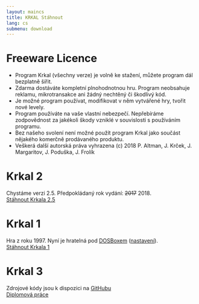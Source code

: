 ```yaml
---
layout: maincs
title: KRKAL Stáhnout
lang: cs
submenu: download
---
```

# Freeware Licence

* Program Krkal (všechny verze) je volně ke stažení, můžete program dál bezplatně šířit.
* Zdarma dostáváte kompletní plnohodnotnou hru. Program neobsahuje reklamu, mikrotransakce ani žádný nechtěný či škodlivý kód.
* Je možné program používat, modifikovat v něm vytvářené hry, tvořit nové levely. 
* Program používáte na vaše vlastní nebezpečí. Nepřebíráme zodpovědnost za jakékoli škody vzniklé v souvislosti s používáním programu. 
* Bez našeho svolení není možné použít program Krkal jako součást nějakého komerčně prodávaného produktu. 
* Veškerá další autorská práva vyhrazena (c) 2018 P. Altman, J. Krček, J. Margaritov, J. Poduška, J. Frolík

# Krkal 2

Chystáme verzi 2.5. Předpokládaný rok vydání: ~~2017~~ 2018.  
[Stáhnout Krkala 2.5]({{site.data.constants.krkal2DownloadUrl}})

# Krkal 1

Hra z roku 1997. Nyní je hratelná pod [DOSBoxem](http://www.dosbox.com/) ([nastavení](/cs/k1dosbox.html)).  
[Stáhnout Krkala 1]({{site.data.constants.krkal1DownloadUrl}})

# Krkal 3

Zdrojové kódy jsou k dispozici na [GitHubu](https://github.com/HonzaMD/Krkal3)  
[Diplomová práce](/dl/JazykProRizeni2DHer.pdf)
